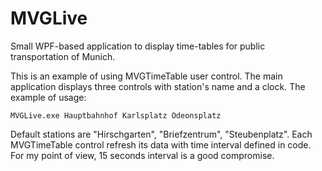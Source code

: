 # MVGLive
Small WPF-based application to display time-tables for public transportation of Munich.

This is an example of using MVGTimeTable user control. 
The main application displays three controls with station's name and a clock. 
The example of usage:

    MVGLive.exe Hauptbahnhof Karlsplatz Odeonsplatz

Default stations are "Hirschgarten", "Briefzentrum", "Steubenplatz".
Each MVGTimeTable control refresh its data with time interval defined in code. For my point of view, 15 seconds interval is a good compromise.
